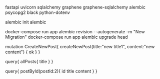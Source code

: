 fastapi uvicorn sqlalchemy graphene graphene-sqlalchemy alembic psycopg2 black python-dotenv

alembic init alembic

docker-compose run app alembic revision --autogenerate -m "New Migration" 
docker-compose run app alembic upgrade head

mutation CreateNewPost{
  createNewPost(title:"new title1", content:"new content") {
    ok
  }
}

query{
  allPosts{
    title
  }
}

query{
  postById(postId:2){
    id
  	title
    content
  }
}